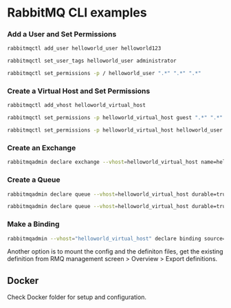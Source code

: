 # RabbitMQ CLI examples

### Add a User and Set Permissions

```bash
rabbitmqctl add_user helloworld_user helloworld123

rabbitmqctl set_user_tags helloworld_user administrator

rabbitmqctl set_permissions -p / helloworld_user ".*" ".*" ".*"
```

### Create a Virtual Host and Set Permissions

```bash
rabbitmqctl add_vhost helloworld_virtual_host

rabbitmqctl set_permissions -p helloworld_virtual_host guest ".*" ".*" ".*"

rabbitmqctl set_permissions -p helloworld_virtual_host helloworld_user ".*" ".*" ".*"
```

### Create an Exchange

```bash
rabbitmqadmin declare exchange --vhost=helloworld_virtual_host name=helloworld_exchange type=direct
```

### Create a Queue

```bash
rabbitmqadmin declare queue --vhost=helloworld_virtual_host durable=true name=helloworld.image.ocr.queue

rabbitmqadmin declare queue --vhost=helloworld_virtual_host durable=true name=helloworld.text.extract.queue
```

### Make a Binding

```bash
rabbitmqadmin --vhost="helloworld_virtual_host" declare binding source="helloworld_exchange" destination_type="queue" destination="some_incoming_queue" routing_key="some_routing_key"
```

Another option is to mount the config and the definiton files, get the existing definition from RMQ management screen > Overview > Export definitions.

## Docker

Check Docker folder for setup and configuration.